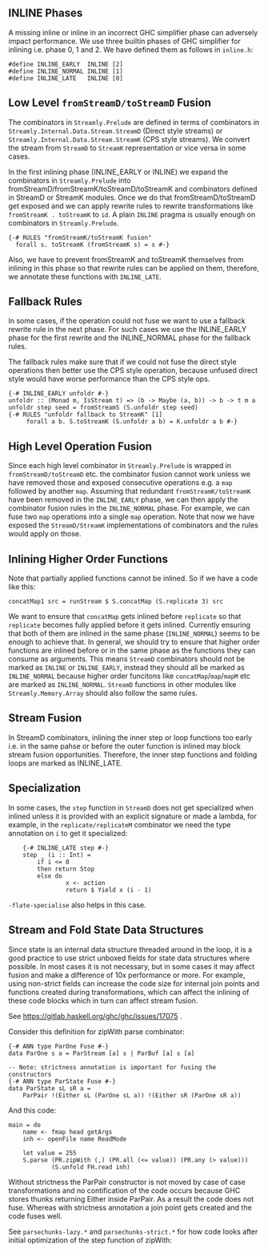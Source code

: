 ## INLINE Phases

A missing inline or inline in an incorrect GHC simplifier phase can adversely
impact performance.  We use three builtin phases of GHC simplifier for inlining
i.e. phase 0, 1 and 2. We have defined them as follows in `inline.h`:

```
#define INLINE_EARLY  INLINE [2]
#define INLINE_NORMAL INLINE [1]
#define INLINE_LATE   INLINE [0]
```

## Low Level `fromStreamD/toStreamD` Fusion

The combinators in `Streamly.Prelude` are defined in terms of combinators in
`Streamly.Internal.Data.Stream.StreamD` (Direct style streams) or `Streamly.Internal.Data.Stream.StreamK`
(CPS style streams). We convert the stream from `StreamD` to `StreamK`
representation or vice versa in some cases. 

In the first inlining phase (INLINE_EARLY or INLINE) we expand
the combinators in `Streamly.Prelude` into
fromStreamD/fromStreamK/toStreamD/toStreamK and combinators defined in StreamD
or StreamK modules. Once we do that fromStreamD/toStreamD get exposed and we
can apply rewrite rules to rewrite transformations like `fromStreamK .
toStreamK` to `id`. A plain `INLINE` pragma is usually enough on combinators in
`Streamly.Prelude`.

```
{-# RULES "fromStreamK/toStreamK fusion"
  forall s. toStreamK (fromStreamK s) = s #-}
```

Also, we have to prevent fromStreamK and toStreamK themselves from inlining in
this phase so that rewrite rules can be applied on them, therefore, we annotate
these functions with `INLINE_LATE`.

## Fallback Rules

In some cases, if the operation could not fuse we want to use a fallback
rewrite rule in the next phase. For such cases we use the INLINE_EARLY phase
for the first rewrite and the INLINE_NORMAL phase for the fallback rules.

The fallback rules make sure that if we could not fuse the direct style
operations then better use the CPS style operation, because unfused direct
style would have worse performance than the CPS style ops.

```
{-# INLINE_EARLY unfoldr #-}
unfoldr :: (Monad m, IsStream t) => (b -> Maybe (a, b)) -> b -> t m a
unfoldr step seed = fromStreamS (S.unfoldr step seed)
{-# RULES "unfoldr fallback to StreamK" [1]
     forall a b. S.toStreamK (S.unfoldr a b) = K.unfoldr a b #-}
```

## High Level Operation Fusion

Since each high level combinator in `Streamly.Prelude` is wrapped in
`fromStreamD/toStreamD` etc. the combinator fusion cannot work unless we have
removed those and exposed consecutive operations e.g. a `map` followed by
another `map`.  Assuming that redundant `fromStreamK/toStreamK` have been
removed in the `INLINE_EARLY` phase, we can then apply the combinator fusion
rules in the `INLINE_NORMAL` phase.  For example, we can fuse two `map`
operations into a single `map` operation.  Note that now we have exposed the
`StreamD/StreamK` implementations of combinators and the rules would apply on
those.

## Inlining Higher Order Functions

Note that partially applied functions cannot be inlined. So if we have a code
like this:

```
concatMap1 src = runStream $ S.concatMap (S.replicate 3) src
```

We want to ensure that `concatMap` gets inlined before `replicate` so that
`replicate` becomes fully applied before it gets inlined. Currently ensuring
that both of them are inlined in the same phase (`INLINE_NORMAL`) seems to be
enough to achieve that. In general, we should try to ensure that higher order
functions are inlined before or in the same phase as the functions they can
consume as arguments. This means `StreamD` combinators should not be marked
as `INLINE` or `INLINE_EARLY`, instead they should all be marked as
`INLINE_NORMAL` because higher order funcitons like `concatMap`/`map`/`mapM`
etc are marked as `INLINE_NORMAL`. `StreamD` functions in other modules like
`Streamly.Memory.Array` should also follow the same rules.

## Stream Fusion

In StreamD combinators, inlining the inner step or loop functions too early
i.e. in the same pahse or before the outer function is inlined may block stream
fusion opportunities. Therefore, the inner step functions and folding loops are
marked as INLINE_LATE.

## Specialization

In some cases, the `step` function in `StreamD` does not get specialized when
inlined unless it is provided with an explicit signature or made a lambda, for
example, in the `replicate/replicateM` combinator we need the type annotation
on `i` to get it specialized:

```
    {-# INLINE_LATE step #-}
    step _ (i :: Int) =
        if i <= 0
        then return Stop
        else do
                x <- action
                return $ Yield x (i - 1)
```

`-flate-specialise` also helps in this case.

## Stream and Fold State Data Structures

Since state is an internal data structure threaded around in the loop, it is a
good practice to use strict unboxed fields for state data structures where
possible. In most cases it is not necessary, but in some cases it may affect
fusion and make a difference of 10x performance or more.  For example, using
non-strict fields can increase the code size for internal join points and
functions created during transformations, which can affect the inlining of
these code blocks which in turn can affect stream fusion.

See https://gitlab.haskell.org/ghc/ghc/issues/17075 .

Consider this definition for zipWith parse combinator:

```
{-# ANN type ParOne Fuse #-}
data ParOne s a = ParStream [a] s | ParBuf [a] s [a]

-- Note: strictness annotation is important for fusing the constructors
{-# ANN type ParState Fuse #-}
data ParState sL sR a =
    ParPair !(Either sL (ParOne sL a)) !(Either sR (ParOne sR a))
```

And this code:

```
main = do
    name <- fmap head getArgs
    inh <- openFile name ReadMode

    let value = 255
    S.parse (PR.zipWith (,) (PR.all (<= value)) (PR.any (> value)))
            (S.unfold FH.read inh)
```

Without strictness the ParPair constructor is not moved by case of case
transformations and no contification of the code occurs because GHC
stores thunks returning Either inside ParPair. As a result the code does
not fuse. Whereas with strictness annotation a join point gets created
and the code fuses well.

See `parsechunks-lazy.*` and `parsechunks-strict.*` for how code
looks after initial optimization of the step function of zipWith:
